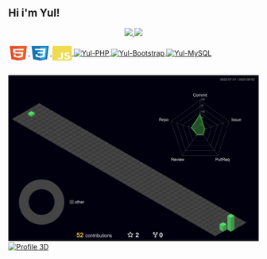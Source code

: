 ## Hi i'm Yul!

<div align="center">
  <a href="https://github.com/yulpaiva">
  <img height="180em" src="https://github-readme-stats.vercel.app/api?username=yulpaiva&show_icons=true&theme=dark&include_all_commits=true&count_private=true"/>
  <img height="180em" src="https://github-readme-stats.vercel.app/api/top-langs/?username=yulpaiva&layout=compact&langs_count=7&theme=dark"/>
</div>

<div style="display: inline_block"><br>
  <img align="center" alt="Yul-HTML" height="30" width="40" src="https://raw.githubusercontent.com/devicons/devicon/master/icons/html5/html5-original.svg">
  <img align="center" alt="Yul-CSS" height="30" width="40" src="https://raw.githubusercontent.com/devicons/devicon/master/icons/css3/css3-original.svg">
  <img align="center" alt="Yul-Js" height="30" width="40" src="https://raw.githubusercontent.com/devicons/devicon/master/icons/javascript/javascript-plain.svg">
  <img align="center" alt="Yul-PHP" height="30" width="40" src="https://cdn.jsdelivr.net/gh/devicons/devicon/icons/php/php-original.svg">
  <img align="center" alt="Yul-Bootstrap" height="30" width="40" src="https://cdn.jsdelivr.net/gh/devicons/devicon/icons/bootstrap/bootstrap-original.svg">
  <img align="center" alt="Yul-MySQL" height="30" width="40" src="https://cdn.jsdelivr.net/gh/devicons/devicon/icons/mysql/mysql-original-wordmark.svg">
</div>
  
  ##
 
<div>
<!-- <
a href="https://github.com/yulpaiva">
<img height="180em" src="https://github-readme-stats.vercel.app/api/top-langs/?username=yulpaiva&layout=compact&langs_count=7&theme=dracula"/>
<img height="180em" src="https://github-readme-stats.vercel.app/api?username=yulpaiva&show_icons=true&theme=dracula&include_all_commits=true&count_private=true"/>
<p><img align="center" src="https://github-readme-streak-stats.herokuapp.com/?user=yulpaiva&layout=compact&langs_count=7&theme=dracula" alt="yulpaiva" /></p> 

<!-- 
![](./profile-3d-contrib/profile-green-animate.svg) 
-->
![Profile 3D](./profile-3d-contrib/profile-night-green.svg)
![Profile 3D](./profile-3d-contrib/profile-night-rainbown.svg)


</div>
